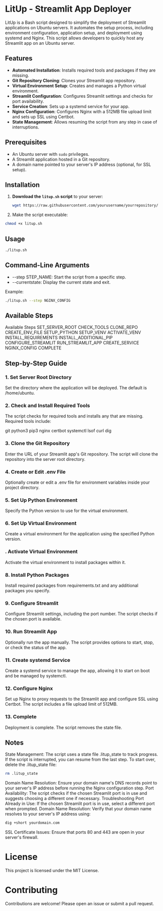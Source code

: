 # LitUp - Streamlit App Deployer

LitUp is a Bash script designed to simplify the deployment of Streamlit applications on Ubuntu servers. It automates the setup process, including environment configuration, application setup, and deployment using systemd and Nginx. This script allows developers to quickly host any Streamlit app on an Ubuntu server.

## Features

- **Automated Installation**: Installs required tools and packages if they are missing.
- **Git Repository Cloning**: Clones your Streamlit app repository.
- **Virtual Environment Setup**: Creates and manages a Python virtual environment.
- **Streamlit Configuration**: Configures Streamlit settings and checks for port availability.
- **Service Creation**: Sets up a systemd service for your app.
- **Nginx Configuration**: Configures Nginx with a 512MB file upload limit and sets up SSL using Certbot.
- **State Management**: Allows resuming the script from any step in case of interruptions.

## Prerequisites

- An Ubuntu server with `sudo` privileges.
- A Streamlit application hosted in a Git repository.
- A domain name pointed to your server's IP address (optional, for SSL setup).

## Installation

1. **Download the `litup.sh` script** to your server:

   ```bash
   wget https://raw.githubusercontent.com/yourusername/yourrepository/main/litup.sh

2. Make the script executable:

```bash
chmod +x litup.sh
```

## Usage

```bash
./litup.sh
```

## Command-Line Arguments

* --step STEP_NAME: Start the script from a specific step.
* --currentstate: Display the current state and exit.

Example:
```bash
./litup.sh --step NGINX_CONFIG
```

## Available Steps

Available Steps
SET_SERVER_ROOT
CHECK_TOOLS
CLONE_REPO
CREATE_ENV_FILE
SETUP_PYTHON
SETUP_VENV
ACTIVATE_VENV
INSTALL_REQUIREMENTS
INSTALL_ADDITIONAL_PIP
CONFIGURE_STREAMLIT
RUN_STREAMLIT_APP
CREATE_SERVICE
NGINX_CONFIG
COMPLETE

## Step-by-Step Guide
### 1. Set Server Root Directory
Set the directory where the application will be deployed. The default is /home/ubuntu.

### 2. Check and Install Required Tools
The script checks for required tools and installs any that are missing. Required tools include:

git
python3
pip3
nginx
certbot
systemctl
lsof
curl
dig

### 3. Clone the Git Repository
Enter the URL of your Streamlit app's Git repository. The script will clone the repository into the server root directory.

### 4. Create or Edit .env File
Optionally create or edit a .env file for environment variables inside your project directory.

### 5. Set Up Python Environment
Specify the Python version to use for the virtual environment.

### 6. Set Up Virtual Environment
Create a virtual environment for the application using the specified Python version.

### . Activate Virtual Environment
Activate the virtual environment to install packages within it.

### 8. Install Python Packages
Install required packages from requirements.txt and any additional packages you specify.

### 9. Configure Streamlit
Configure Streamlit settings, including the port number. The script checks if the chosen port is available.

### 10. Run Streamlit App
Optionally run the app manually. The script provides options to start, stop, or check the status of the app.

### 11. Create systemd Service
Create a systemd service to manage the app, allowing it to start on boot and be managed by systemctl.

### 12. Configure Nginx
Set up Nginx to proxy requests to the Streamlit app and configure SSL using Certbot. The script includes a file upload limit of 512MB.

### 13. Complete
Deployment is complete. The script removes the state file.

## Notes
State Management: The script uses a state file .litup_state to track progress. If the script is interrupted, you can resume from the last step.
To start over, delete the .litup_state file:
```bash
rm .litup_state
```

Domain Name Resolution: Ensure your domain name's DNS records point to your server's IP address before running the Nginx configuration step.
Port Availability: The script checks if the chosen Streamlit port is in use and suggests choosing a different one if necessary.
Troubleshooting
Port Already in Use: If the chosen Streamlit port is in use, select a different port when prompted.
Domain Name Resolution: Verify that your domain name resolves to your server's IP address using:
```bash
dig +short yourdomain.com
```

SSL Certificate Issues: Ensure that ports 80 and 443 are open in your server's firewall.

# License
This project is licensed under the MIT License.

# Contributing
Contributions are welcome! Please open an issue or submit a pull request.



